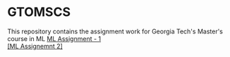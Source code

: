 # GTOMSCS
This repository contains the assignment work for Georgia Tech's Master's course in ML
[ML Assignment - 1](https://github.com/nvivek208/GTOMSCS/blob/main/Credit_Card_Classification.ipynb) <br>
[[ML Assignemnt 2]](https://github.com/nvivek208/GTOMSCS/tree/main/Assignment%202) <br>

